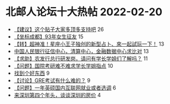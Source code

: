 # 北邮人论坛十大热帖 2022-02-20

- [【建议】这个贴子大家多顶多支持吧](https://bbs.byr.cn/article/EnglishBar/75333) 26
- [【坐标成都】93年女生征友](https://bbs.byr.cn/article/Friends/2017297) 15
- [【转】超神准！星座小王子独创的新型占卜、來一起試玩一下！](https://bbs.byr.cn/article/Constellations/326533) 13
- [中国人民银行征信中心，清算中心，金融数据中心求比对](https://bbs.byr.cn/article/Talking/6329465) 13
- [【求助】农发行总行研发岗，请问有学长学姐们了解吗？](https://bbs.byr.cn/article/Job/2157548) 11
- [【问题】国院考研难不难求学长学姐指点](https://bbs.byr.cn/article/AimGraduate/1213623) 10
- [找到个好东西](https://bbs.byr.cn/article/Shanxi/211346) 9
- [【讨论】GRE考试有什么难的？](https://bbs.byr.cn/article/Certification/24004) 9
- [【问题】一年英硕国内互联网就业或者选调](https://bbs.byr.cn/article/GoAbroad/383068) 6
- [来深圳第四个年头，谈谈深圳的房价](https://bbs.byr.cn/article/WorkLife/1137408) 4


